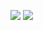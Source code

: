 <a href="https://www.instagram.com/55._.yong/" target="_blank"><img src="https://img.shields.io/badge/55._.yong-FFFFFF?style=flat-square&logo=instagram&logoColor=FFFFFF"/></a>
<img src="https://img.shields.io/badge/rmdir@kakao.com-FFCD00?style=flat-square&logo=kakao&logoColor=FFCD00"/>
